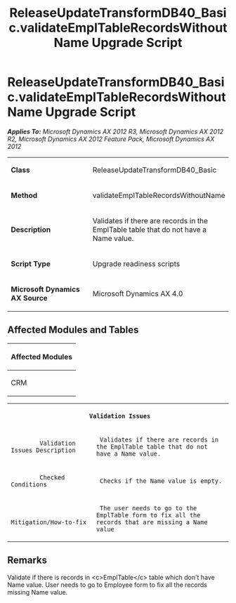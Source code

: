 ﻿---
title: ReleaseUpdateTransformDB40_Basic.validateEmplTableRecordsWithoutName Upgrade Script
TOCTitle: ReleaseUpdateTransformDB40_Basic.validateEmplTableRecordsWithoutName Upgrade Script
ms:assetid: e6e520b6-1a07-b344-bc3c-bbbe1e94010f
ms:mtpsurl: https://msdn.microsoft.com/en-us/library/JJ719788(v=AX.60)
ms:contentKeyID: 49711861
ms.date: 05/18/2015
mtps_version: v=AX.60
---

# ReleaseUpdateTransformDB40\_Basic.validateEmplTableRecordsWithoutName Upgrade Script 


_**Applies To:** Microsoft Dynamics AX 2012 R3, Microsoft Dynamics AX 2012 R2, Microsoft Dynamics AX 2012 Feature Pack, Microsoft Dynamics AX 2012_

<table>
<colgroup>
<col style="width: 50%" />
<col style="width: 50%" />
</colgroup>
<tbody>
<tr class="odd">
<td><p><strong>Class</strong></p></td>
<td><p>ReleaseUpdateTransformDB40_Basic</p></td>
</tr>
<tr class="even">
<td><p><strong>Method</strong></p></td>
<td><p>validateEmplTableRecordsWithoutName</p></td>
</tr>
<tr class="odd">
<td><p><strong>Description</strong></p></td>
<td><p>Validates if there are records in the EmplTable table that do not have a Name value.</p></td>
</tr>
<tr class="even">
<td><p><strong>Script Type</strong></p></td>
<td><p>Upgrade readiness scripts</p></td>
</tr>
<tr class="odd">
<td><p><strong>Microsoft Dynamics AX Source</strong></p></td>
<td><p>Microsoft Dynamics AX 4.0</p></td>
</tr>
</tbody>
</table>


## Affected Modules and Tables

<table>
<colgroup>
<col style="width: 100%" />
</colgroup>
<thead>
<tr class="header">
<th><p>Affected Modules</p></th>
</tr>
</thead>
<tbody>
<tr class="odd">
<td><p>CRM</p></td>
</tr>
</tbody>
</table>


<table xmlns="http://www.w3.org/1999/xhtml">
              <tr><th colspan="2">
		
   <p>
   
	 Validation Issues
  </p>
  </th></tr>
              <tr><td>
		
   <p>
   
	 
            Validation Issues Description
          
  </p>
  </td><td>
		
   <p>
   
	 Validates if there are records in the EmplTable table that do not have a Name value.
  </p>
  </td></tr>
              <tr><td>
		
   <p>
   
	 
            Checked Conditions
          
  </p>
  </td><td>
		
   <p>
   
	 Checks if the Name value is empty.
  </p>
  </td></tr>
              <tr><td>
		
   <p>
   
	 
            Mitigation/How-to-fix
          
  </p>
  </td><td>
		
   <p>
   
	 The user needs to go to the EmplTable form to fix all the records that are missing a Name value
  </p>
  </td></tr>
            </table>


## Remarks

Validate if there is records in \<c\>EmplTable\</c\> table which don't have Name value. User needs to go to Employee form to fix all the records missing Name value.

  


